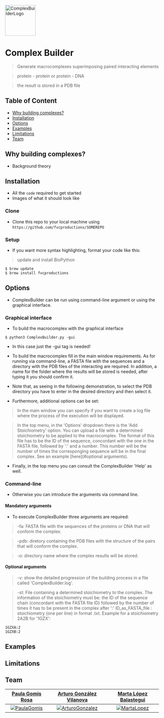 <img src="https://cdn.pixabay.com/photo/2017/10/25/06/13/protein-icon-2887050_960_720.png" title="ComplexBuilderLogo" alt="ComplexBuilderLogo" height="100" width="100">

<!-- [![FVCproductions](https://avatars1.githubusercontent.com/u/4284691?v=3&s=200)](http://fvcproductions.com) -->

<!--***INSERT GRAPHIC HERE (include hyperlink in image)***-->

# Complex Builder

> Generate macrocomplexes superimposing paired interacting elements

> protein - protein or protein - DNA

> the result is stored in a PDB file

## Table of Content

- [Why building complexes?](#whybuildingcomplexes?)
- [Installation](#installation)
- [Options](#options)
- [Examples](#exmples)
- [Limitations](#limitations)
- [Team](#team)


## Why building complexes?

- Background theory


## Installation

- All the `code` required to get started
- Images of what it should look like

### Clone

- Clone this repo to your local machine using `https://github.com/fvcproductions/SOMEREPO`

### Setup

- If you want more syntax highlighting, format your code like this:

> update and install BioPython 

```shell
$ brew update
$ brew install fvcproductions
```



## Options

- ComplexBuilder can be run using command-line argument or using the graphical interface.

### Graphical interface

- To build the macrocomplex with the graphical interface 
```shell
$ python3 ComplexBuilder.py -gui
```
- In this case just the -gui tag is needed!

- To build the macrocomplex fill in the main window requirements. As for running via command-line, a FASTA file with the sequences and a directory with the PDB files of the interacting are required. In addition, a name for the folder where the results will be stored is needed, after typing it you should confirm it. 

- Note that, as seeing in the following demonstration, to select the PDB directory you have to enter in the desired directory and then select it. 

- Furthermore, additional options can be set:

> In the main window you can specify if you want to create a log file where the process of the execution will be displayed. 

> In the top menu, in the 'Options' dropdown there is the 'Add Stoichiometry' option. You can upload a file with a determined stoichiometry to be applied to the macrocomplex. The format of this file has to be the ID of the sequence, concordant with the one in the FASTA file, followed by ':' and a number. This number will be the number of times the corresponging sequence will be in the final complex. See an example [here](#optional arguments).

<!-- ADD A GIF OF THE GUI OPERATION -->

- Finally, in the top menu you can consult the ComplexBuilder 'Help' as well.

### Command-line

- Otherwise you can introduce the arguments via command line.

#### Mandatory arguments

- To execute ComplexBuilder three arguments are required:

> -fa: FASTA file with the sequences of the proteins or DNA that will conform the complex.

> -pdb: diretory containing the PDB files with the structure of the pairs that will conform the complex.

> -o: directory name where the complex results will be stored. 

#### Optional arguments

> -v: show the detailed progression of the building process in a file called 'ComplexBuilder.log'.

> -st: File containing a determined stoichiometry to the complex. The information of the stoichiometry must be: the ID of the sequence chain (concordant with the FASTA file ID) followed by the number of times it has to be present in the complex after ':'
ID_as_FASTA_file : stoichiometry (one per line) in format .txt. Example for a stoichiometry 2A2B for '1GZX':

```shell
1GZXA:2
1GZXB:2
```

## Examples


## Limitations


## Team
| <a href="https://github.com/Paulagomis" target="_blank">**Paula Gomis Rosa**</a> | <a href="https://github.com/Argonvi" target="_blank">**Arturo González Vilanova**</a> | <a href="https://github.com/MartaLoBalastegui" target="_blank">**Marta López Balastegui**</a> |
| :---: |:---:| :---:|
| [![PaulaGomis](https://avatars2.githubusercontent.com/u/60719236?s=400&v=4)](https://github.com/Paulagomis)    | [![ArturoGonzalez](https://avatars1.githubusercontent.com/u/59646158?s=400&v=4)](https://github.com/Argonvi) | [![MartaLopez](https://avatars3.githubusercontent.com/u/44771228?s=400&v=4)](https://github.com/MartaLoBalastegui)  |

